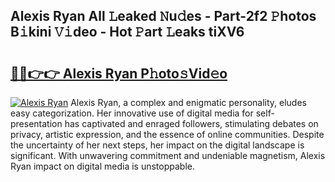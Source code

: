 ## Alexis Ryan All 𝙻eaked 𝙽u𝚍es - Part-2f2 𝙿hotos B𝚒kini 𝚅𝚒deo - Hot 𝙿art 𝙻eaks tiXV6

# <h2><a href="http://ld4ztc.urlbe.top/?page=Alexis+Ryan">🔗🔗👉👉 Alexis Ryan P𝚑oto𝚜Vid𝚎o</a></h2>

[![Alexis Ryan](https://i.imgur.com/eBuTRDB.gif)](http://ld4ztc.urlbe.top/?page=Alexis+Ryan)
Alexis Ryan, a complex and enigmatic personality, eludes easy categorization. Her innovative use of digital media for self-presentation has captivated and enraged followers, stimulating debates on privacy, artistic expression, and the essence of online communities. Despite the uncertainty of her next steps, her impact on the digital landscape is significant. With unwavering commitment and undeniable magnetism, Alexis Ryan impact on digital media is unstoppable.
